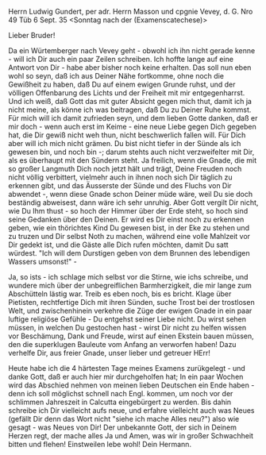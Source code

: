 Herrn Ludwig Gundert, per adr. Herrn Masson und cpgnie Vevey, d. G. 
Nro 49 Tüb 6 Sept. 35
 <Sonntag nach der (Examenscatechese)>

Lieber Bruder!

Da ein Würtemberger nach Vevey geht - obwohl ich ihn nicht gerade kenne - will ich Dir auch ein paar Zeilen schreiben. Ich hoffte lange auf eine Antwort von Dir - habe aber bisher noch keine erhalten. Das soll nun eben wohl so seyn, daß ich aus Deiner Nähe fortkomme, ohne noch die Gewißheit zu haben, daß Du auf einem ewigen Grunde ruhst, und der völligen Offenbarung des Lichts und der Freiheit mit mir entgegenharrst. Und ich weiß, daß Gott das mit guter Absicht gegen mich thut, damit ich ja nicht meine, als könne ich was beitragen, daß Du zu Deiner Ruhe kommst. Für mich will ich damit zufrieden seyn, und dem lieben Gotte danken, daß er mir doch - wenn auch erst im Keime - eine neue Liebe gegen Dich gegeben hat, die Dir gewiß nicht weh thun, nicht beschwerlich fallen will. Für Dich aber will ich mich nicht grämen. Du bist nicht tiefer in der Sünde als ich gewesen bin, und noch bin -; darum stehts auch nicht verzweifelter mit Dir, als es überhaupt mit den Sündern steht. Ja freilich, wenn die Gnade, die mit so großer Langmuth Dich noch jetzt hält und trägt, Deine Freuden noch nicht völlig verbittert, vielmehr auch in ihnen noch sich Dir täglich zu erkennen gibt, und das Äusserste der Sünde und des Fluchs von Dir abwendet -, wenn diese Gnade schon Deiner müde wäre, weil Du sie doch beständig abweisest, dann wäre ich sehr unruhig. Aber Gott vergilt Dir nicht, wie Du Ihm thust - so hoch der Himmer über der Erde steht, so hoch sind seine Gedanken über den Deinen. Er wird es Dir einst noch zu erkennen geben, wie ein thörichtes Kind Du gewesen bist, in der Eke zu stehen und zu truzen und Dir selbst Noth zu machen, während eine volle Mahlzeit vor Dir gedekt ist, und die Gäste alle Dich rufen möchten, damit Du satt würdest. "Ich will dem Durstigen geben von dem Brunnen des lebendigen Wassers umsonst!" -

Ja, so ists - ich schlage mich selbst vor die Stirne, wie ichs schreibe, und wundere mich über der unbegreiflichen Barmherzigkeit, die mir lange zum Abschütteln lästig war. Treib es eben noch, bis es bricht. Klage über Pietisten, rechtfertige Dich mit ihren Sünden, suche Trost bei der trostlosen Welt, und zwischenhinein verkehre die Züge der ewigen Gnade in ein paar luftige religiöse Gefühle - Du entgehst seiner Liebe nicht. Du wirst sehen müssen, in welchen Du gestochen hast - wirst Dir nicht zu helfen wissen vor Beschämung, Dank und Freude, wirst auf einen Ekstein bauen müssen, den die superklugen Bauleute vom Anfang an verworfen haben! Dazu verhelfe Dir, aus freier Gnade, unser lieber und getreuer HErr!

Heute habe ich die 4 härtesten Tage meines Examens zurükgelegt - und danke Gott, daß er auch hier mir durchgeholfen hat; In ein paar Wochen wird das Abschied nehmen von meinen lieben Deutschen ein Ende haben - denn ich soll möglichst schnell nach Engl. kommen, um noch vor der schlimmen Jahreszeit in Calcutta eingebürgert zu werden. Bis dahin schreibe ich Dir vielleicht aufs neue, und erfahre vielleicht auch was Neues (gefällt Dir denn das Wort nicht "siehe ich mache Alles neu?") also wie gesagt - was Neues von Dir! 
Der unbekannte Gott, der sich in Deinem Herzen regt, der mache alles Ja und Amen, was wir in großer Schwachheit bitten und flehen! Einstweilen lebe wohl!
 Dein Hermann.
